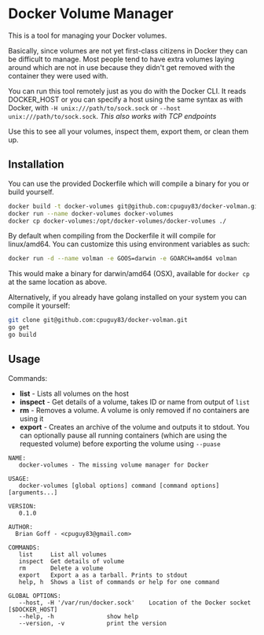 # Docker Volume Manager

This is a tool for managing your Docker volumes.

Basically, since volumes are not yet first-class citizens in Docker they can be
difficult to manage. Most people tend to have extra volumes laying around which
are not in use because they didn't get removed with the container they were used
with.

You can run this tool remotely just as you do with the Docker CLI.  It reads
DOCKER_HOST or you can specify a host using the same syntax as with Docker, with
`-H unix:///path/to/sock.sock` or `--host unix:///path/to/sock.sock`.
*This also works with TCP endpoints*

Use this to see all your volumes, inspect them, export them, or clean them up.

## Installation

You can use the provided Dockerfile which will compile a binary for you or build
yourself.

```bash
docker build -t docker-volumes git@github.com:cpuguy83/docker-volman.git
docker run --name docker-volumes docker-volumes
docker cp docker-volumes:/opt/docker-volumes/docker-volumes ./
```

By default when compiling from the Dockerfile it will compile for linux/amd64.
You can customize this using environment variables as such:

```bash
docker run -d --name volman -e GOOS=darwin -e GOARCH=amd64 volman
```

This would make a binary for darwin/amd64 (OSX), available for `docker cp` at the
same location as above.

Alternatively, if you already have golang installed on your system you can
compile it yourself:

```bash
git clone git@github.com:cpuguy83/docker-volman.git
go get
go build
```

## Usage

Commands:

* **list** - Lists all volumes on the host
* **inspect** - Get details of a volume, takes ID or name from output of `list`
* **rm** - Removes a volume. A volume is only removed if no containers are using it
* **export** - Creates an archive of the volume and outputs it to stdout.  You can
  optionally pause all running containers (which are using the requested volume)
  before exporting the volume using `--puase`

```
NAME:
   docker-volumes - The missing volume manager for Docker

USAGE:
   docker-volumes [global options] command [command options] [arguments...]

VERSION:
   0.1.0

AUTHOR:
  Brian Goff - <cpuguy83@gmail.com>

COMMANDS:
   list		List all volumes
   inspect	Get details of volume
   rm		Delete a volume
   export	Export a as a tarball. Prints to stdout
   help, h	Shows a list of commands or help for one command

GLOBAL OPTIONS:
   --host, -H '/var/run/docker.sock'	Location of the Docker socket [$DOCKER_HOST]
   --help, -h				show help
   --version, -v			print the version
```
